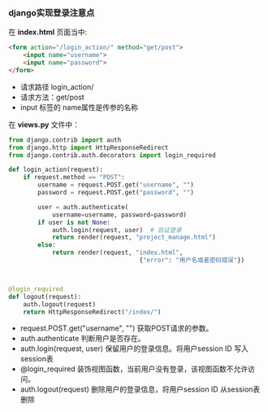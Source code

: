 
### django实现登录注意点

在 __index.html__ 页面当中:

```html
<form action="/login_action/" method="get/post">
    <input name="username">
    <input name="password">
</form>
```

* 请求路径 login_action/
* 请求方法：get/post
* input 标签的 name属性是传参的名称

在 __views.py__ 文件中：

```python
from django.contrib import auth
from django.http import HttpResponseRedirect
from django.contrib.auth.decorators import login_required

def login_action(request):
    if request.method == "POST":
        username = request.POST.get("username", "")
        password = request.POST.get("password", "")

        user = auth.authenticate(
            username=username, password=password)
        if user is not None:
            auth.login(request, user)  # 验证登录
            return render(request, "project_manage.html")
        else:
            return render(request, "index.html",
                                    {"error": "用户名或者密码错误"})



@login_required
def logout(request):
    auth.logout(request)
    return HttpResponseRedirect("/index/")

```

* request.POST.get("username", "") 获取POST请求的参数。
* auth.authenticate 判断用户是否存在。
* auth.login(request, user)  保留用户的登录信息。将用户session ID 写入session表
* @login_required 装饰视图函数，当前用户没有登录，该视图函数不允许访问。
* auth.logout(request)  删除用户的登录信息，将用户session ID 从session表删除
